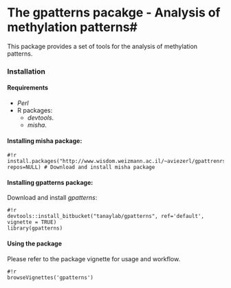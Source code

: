 # The gpatterns pacakge - Analysis of methylation patterns#

This package provides a set of tools for the analysis of methylation patterns. 

### Installation 
#### Requirements 
- _Perl_
- R packages:
    * _devtools_.
    * _misha_.


#### Installing misha package:
```
#!r
install.packages("http://www.wisdom.weizmann.ac.il/~aviezerl/gpattrenrs/misha_3.5.4.tar.gz", repos=NULL) # Download and install misha package
```

#### Installing gpatterns package:
Download and install *gpatterns*: 
```
#!r
devtools::install_bitbucket("tanaylab/gpatterns", ref='default', vignette = TRUE)
library(gpatterns)
```

#### Using the package
Please refer to the package vignette for usage and workflow.
```
#!r
browseVignettes('gpatterns') 
```